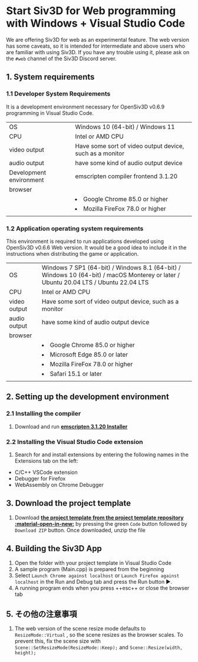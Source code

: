 # Start Siv3D for Web programming with Windows + Visual Studio Code

We are offering Siv3D for web as an experimental feature. The web version has some caveats, so it is intended for intermediate and above users who are familiar with using Siv3D. If you have any trouble using it, please ask on the `#web` channel of the Siv3D Discord server.

## 1. System requirements

### 1.1 Developer System Requirements

It is a development environment necessary for OpenSiv3D v0.6.9 programming in Visual Studio Code.

|                         |                                                          |
|-------------------------|----------------------------------------------------------|
| OS                      | Windows 10 (64-bit) / Windows 11                         |
| CPU                     | Intel or AMD CPU                                         |
| video output            | Have some sort of video output device, such as a monitor |
| audio output            | have some kind of audio output device                    |
| Development environment | emscripten compiler frontend 3.1.20                      |
| browser                 | <ul>                                                     |
|                         | <li>Google Chrome 85.0 or higher</li>                    |
|                         | <li>Mozilla FireFox 78.0 or higher</li>                  |
|                         | </ul>                                                    |

### 1.2 Application operating system requirements

This environment is required to run applications developed using OpenSiv3D v0.6.6 Web version. It would be a good idea to include it in the instructions when distributing the game or application.

|              |                                                                                                                                     |
|--------------|-------------------------------------------------------------------------------------------------------------------------------------|
| OS           | Windows 7 SP1 (64-bit) / Windows 8.1 (64-bit) / Windows 10 (64-bit) / macOS Monterey or later / Ubuntu 20.04 LTS / Ubuntu 22.04 LTS |
| CPU          | Intel or AMD CPU                                                                                                                    |
| video output | Have some sort of video output device, such as a monitor                                                                            |
| audio output | have some kind of audio output device                                                                                               |
| browser      | <ul>                                                                                                                                |
|              | <li>Google Chrome 85.0 or higher</li>                                                                                               |
|              | <li>Microsoft Edge 85.0 or later</li>                                                                                               |
|              | <li>Mozilla FireFox 78.0 or higher</li>                                                                                             |
|              | <li>Safari 15.1 or later</li>                                                                                                       |
|              | </ul>                                                                                                                               |

## 2. Setting up the development environment

### 2.1 Installing the compiler

1. Download and run **[emscripten 3.1.20 Installer](//github.com/nokotan/EmscriptenInstaller/releases/download/v0.1.2/EmscriptenOffline.exe)**

### 2.2 Installing the Visual Studio Code extension

1. Search for and install extensions by entering the following names in the Extensions tab on the left:

- C/C++ VSCode extension
- Debugger for Firefox
- WebAssembly on Chrome Debugger

## 3. Download the project template

1. Download **[the project template from the project template repository :material-open-in-new:](https://github.com/nokotan/OpenSiv3DForWeb-VSCode)** by pressing the green `Code` button followed by `Download ZIP` button. Once downloaded, unzip the file

## 4. Building the Siv3D App

1. Open the folder with your project template in Visual Studio Code
2. A sample program (Main.cpp) is prepared from the beginning
3. Select `Launch Chrome against localhost` or `Launch Firefox against localhost` in the Run and Debug tab and press the Run button ▶️.
4. A running program ends when you press ++esc++ or close the browser tab

## 5. その他の注意事項

1. The web version of the scene resize mode defaults to `ResizeMode::Virtual` , so the scene resizes as the browser scales. To prevent this, fix the scene size with `Scene::SetResizeMode(ResizeMode::Keep);` and `Scene::Resize(width, height);`

